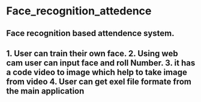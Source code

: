 # Face_recognition_attedence

<h2>Face recognition based attendence system.<h2>
1. User can train their own face.
2. Using web cam user can input face and roll Number.
3. it has a code video to image which help to take image from video
4. User can get exel file formate from the main application

